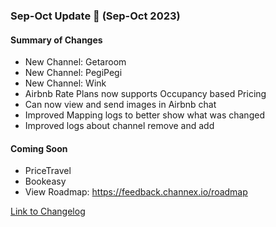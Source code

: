 ### Sep-Oct Update 🚀 (Sep-Oct 2023)

#### Summary of Changes
- New Channel: Getaroom
- New Channel: PegiPegi
- New Channel: Wink
- Airbnb Rate Plans now supports Occupancy based Pricing
- Can now view and send images in Airbnb chat
- Improved Mapping logs to better show what was changed
- Improved logs about channel remove and add

#### Coming Soon
- PriceTravel
- Bookeasy
- View Roadmap: https://feedback.channex.io/roadmap

[Link to Changelog](https://docs.channex.io/changelog)
